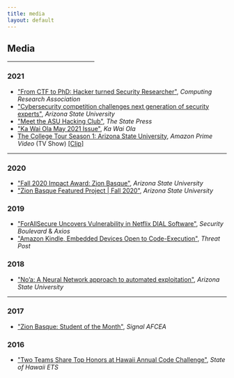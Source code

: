 ```yaml
---
title: media
layout: default
---
```


## Media 
<hr style="width:200px" class="w3-opacity">

### 2021
- ["From CTF to PhD: Hacker turned Security Researcher"](https://conquer.cra.org/undergrad-research-highlights/from-ctf-to-phd-hacker-turned-security-researcher), _Computing Research Association_
- ["Cybersecurity competition challenges next generation of security experts"](https://cec.asu.edu/news/cybersecurity-competition-challenges-next-generation-security-experts), _Arizona State University_
- ["Meet the ASU Hacking Club"](https://www.statepress.com/article/2021/09/asu-hacking-club-rebrands), _The State Press_
- ["Ka Wai Ola May 2021 Issue"](https://kawaiola.news/pokenuhou/news-briefs-may-2021/), _Ka Wai Ola_
- [The College Tour Season 1: Arizona State University](https://www.thecollegetour.com/), _Amazon Prime Video_ (TV Show) [[Clip]]([https://youtu.be/YW2p0ctzK9c?t=1935])

***

### 2020 
- ["Fall 2020 Impact Award: Zion Basque"](https://fullcircle.asu.edu/graduate/zion-basque/), _Arizona State University_
- ["Zion Basque Featured Project \| Fall 2020"](https://furi.engineering.asu.edu/participant/basque-zion/), _Arizona State University_

### 2019
- ["ForAllSecure Uncovers Vulnerability in Netflix DIAL Software"](https://securityboulevard.com/2019/09/forallsecure-uncovers-vulnerability-in-netflix-dial-software/), _Security Boulevard_ & _Axios_
- ["Amazon Kindle, Embedded Devices Open to Code-Execution"](https://threatpost.com/amazon-kindle-embedded-devices-code-execution/150003/), _Threat Post_

### 2018
- ["No’a: A Neural Network approach to automated exploitation"](https://furi.engineering.asu.edu/furiproject/noa-a-neural-network-approach-to-automated-eploitation/), _Arizona State University_

*** 

### 2017
- ["Zion Basque: Student of the Month"](https://www.afcea.org/signal/chapternews/index.cfm?action=details&id=3682), _Signal AFCEA_

### 2016
- ["Two Teams Share Top Honors at Hawaii Annual Code Challenge"](https://ets.hawaii.gov/two-teams-share-top-honors-at-hawaii-annual-code-challenge/), _State of Hawaii ETS_
